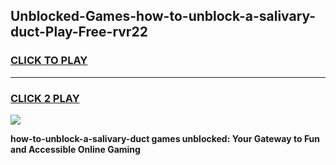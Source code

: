 
## Unblocked-Games-how-to-unblock-a-salivary-duct-Play-Free-rvr22
<h3>
<a href="https://premium76.site?title=how-to-unblock-a-salivary-duct&ref=20M">CLICK TO PLAY</a></h3>
<hr>

<h3>
<a href="https://premium76.site?title=how-to-unblock-a-salivary-duct&ref=20M">CLICK 2 PLAY</a>
  
</h3>

<a href="https://premium76.site?title=how-to-unblock-a-salivary-duct&ref=19M"><img src="https://clearcache.store/games.png"></a>


**how-to-unblock-a-salivary-duct games unblocked: Your Gateway to Fun and Accessible Online Gaming**
